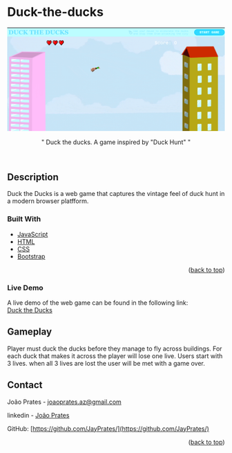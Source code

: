 # Duck-the-ducks







<p align="center">
<img src='duck.png'/>
</p>


<p align="center">
"   Duck the ducks. A game inspired by "Duck Hunt"  "
</p>


<br />






## Description

Duck the Ducks is a web game that captures the vintage feel of duck hunt in a modern browser platfform.



### Built With



* [JavaScript](https://developer.mozilla.org/en-US/docs/Web/JavaScript)
* [HTML](https://developer.mozilla.org/en-US/docs/Web/HTML)
* [CSS](https://developer.mozilla.org/en-US/docs/Web/CSS)
* [Bootstrap](https://getbootstrap.com/)



<p align="right">(<a href="#top">back to top</a>)</p>



### Live Demo

A live demo of the web game can be found in the following link:
<br/>
<a href="https://duck-the-ducks.netlify.app/"> Duck the Ducks </a>



## Gameplay

Player must duck the ducks before they manage to fly across buildings. For each duck that makes it across the player will lose one live. 
Users start with 3 lives. when all 3 lives are lost the user will be met with a game over.



## Contact

João Prates - joaoprates.az@gmail.com

linkedin - <a href="https://www.linkedin.com/in/joao-prates-az/"> João Prates </a>

GitHub: [https://github.com/JayPrates/](https://github.com/JayPrates/)







<p align="right">(<a href="#top">back to top</a>)</p>
